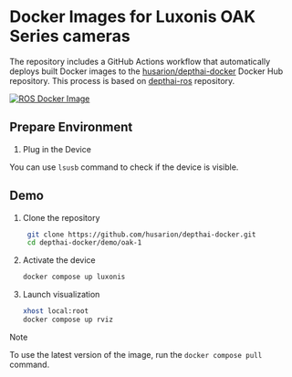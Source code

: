 # Docker Images for Luxonis OAK Series cameras

The repository includes a GitHub Actions workflow that automatically deploys built Docker images to the [husarion/depthai-docker](https://hub.docker.com/r/husarion/depthai) Docker Hub repository. This process is based on [depthai-ros](https://github.com/luxonis/depthai-ros) repository.

[![ROS Docker Image](https://github.com/husarion/depthai-docker/actions/workflows/ros-docker-image.yaml/badge.svg)](https://github.com/husarion/depthai-docker/actions/workflows/ros-docker-image.yaml)

## Prepare Environment

1. Plug in the Device

You can use `lsusb` command to check if the device is visible.

## Demo

1. Clone the repository

   ```bash
    git clone https://github.com/husarion/depthai-docker.git
    cd depthai-docker/demo/oak-1
   ```

2. Activate the device

   ```bash
   docker compose up luxonis
   ```

3. Launch visualization

   ```bash
   xhost local:root
   docker compose up rviz
   ```

> [!NOTE]
> To use the latest version of the image, run the `docker compose pull` command.
